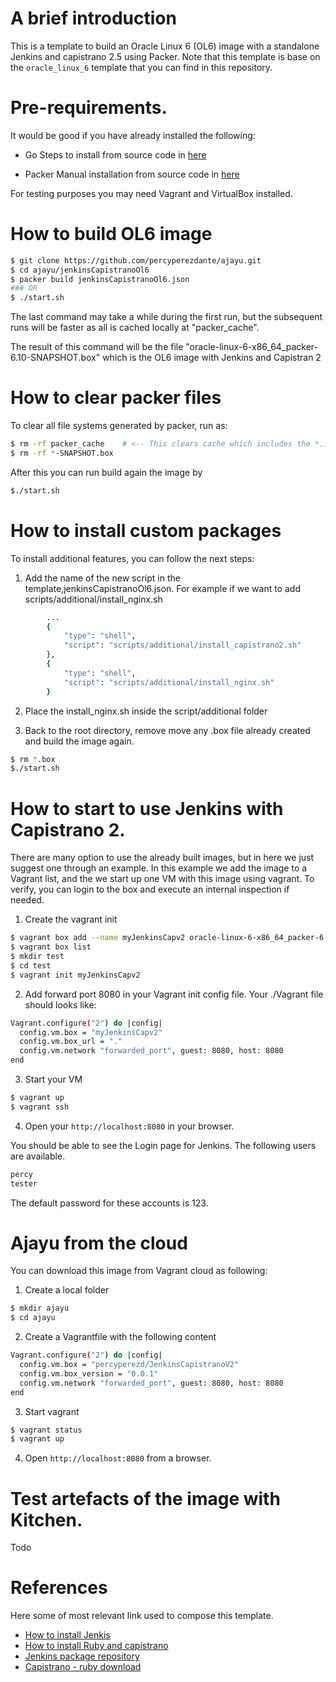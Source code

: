 # A brief introduction

This is a template to build an Oracle Linux 6 (OL6) image with a standalone Jenkins and capistrano 2.5 using Packer.  Note that this template is base on the ```oracle_linux_6``` template that you can find in this repository. 

# Pre-requirements.

It would be good if you have already installed the following:

- Go
  Steps to install from source code in [here](https://golang.org/doc/install/source)

- Packer
  Manual installation from source code in [here](https://github.com/hashicorp/packer/blob/master/.github/CONTRIBUTING.md#setting-up-go-to-work-on-packer)


For testing purposes you may need Vagrant and VirtualBox installed.

# How to build OL6 image

```bash
$ git clone https://github.com/percyperezdante/ajayu.git
$ cd ajayu/jenkinsCapistranoOl6
$ packer build jenkinsCapistranoOl6.json 
### OR
$ ./start.sh
```

The last command may take a while during the first run, but the subsequent runs will be faster as all is cached locally at "packer_cache". 

The result of this command will be the file "oracle-linux-6-x86_64_packer-6.10-SNAPSHOT.box" which is the OL6 image with Jenkins and Capistran 2

# How to clear packer files

To clear all file systems generated by packer, run as:

```bash
$ rm -rf packer_cache    # <-- This clears cache which includes the *.iso image
$ rm -rf *-SNAPSHOT.box
```

After this you can run build again the image by

```bash
$./start.sh
```


# How to install custom packages

To install additional features, you can follow the next steps:

1. Add the name of the new script in the template,jenkinsCapistranoOl6.json. For example if we want to add scripts/additional/install_nginx.sh
```bash
        ...
        {
            "type": "shell",
            "script": "scripts/additional/install_capistrano2.sh"
        },
        {
            "type": "shell",
            "script": "scripts/additional/install_nginx.sh"
        }

```

2. Place the install_nginx.sh inside the script/additional folder

3. Back to the root directory, remove move any .box file already created and build the image again.

```bash
$ rm *.box
$./start.sh

```

# How to start to use Jenkins with Capistrano 2.

There are many option to use the already built images, but in here we just suggest one through an example. In this example we add the image to a Vagrant list, and the we start up one VM with this image using vagrant. To verify, you can login to the box and execute an internal inspection if needed.

1. Create the vagrant init

```bash
$ vagrant box add --name myJenkinsCapv2 oracle-linux-6-x86_64_packer-6.10-SNAPSHOT.box
$ vagrant box list
$ mkdir test
$ cd test
$ vagrant init myJenkinsCapv2 
```
2. Add forward port 8080 in your Vagrant init config file.
Your ./Vagrant file should looks like:

```bash
Vagrant.configure("2") do |config|
  config.vm.box = "myJenkinsCapv2"
  config.vm.box_url = "."
  config.vm.network "forwarded_port", guest: 8080, host: 8080
end
```
3. Start your VM
```bash
$ vagrant up
$ vagrant ssh
```

4. Open your ```http://localhost:8080``` in your browser.

You should be able to see the Login page for Jenkins. The following users are available.

```bash
percy
tester
```

The default password for these accounts is 123.


# Ajayu from the cloud

You can download this image from Vagrant cloud as following:

1. Create a local folder

```bash
$ mkdir ajayu
$ cd ajayu
```

2. Create a Vagrantfile with the following content

```bash
Vagrant.configure("2") do |config|
  config.vm.box = "percyperezd/JenkinsCapistranoV2"
  config.vm.box_version = "0.0.1"
  config.vm.network "forwarded_port", guest: 8080, host: 8080
end
```

3. Start vagrant

```bash
$ vagrant status
$ vagrant up
```

4. Open ```http://localhost:8080``` from a browser.

# Test artefacts of the image with Kitchen.
Todo


# References

Here some of most relevant link used to compose this template.

- [How to install Jenkis](https://www.openprogrammer.info/2015/07/25/how-to-install-jenkins-continuous-integration-on-centos-6-as-service/)
- [How to install Ruby and capistrano](https://gist.github.com/Halleck45/9645694)
- [Jenkins package repository](https://pkg.jenkins.io/redhat-stable/)
- [Capistrano - ruby download](https://rubygems.org/gems/capistrano/versions/2.15.9)

